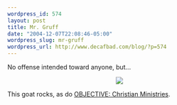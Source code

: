 ```yaml
--- 
wordpress_id: 574
layout: post
title: Mr. Gruff
date: "2004-12-07T22:08:46-05:00"
wordpress_slug: mr-gruff
wordpress_url: http://www.decafbad.com/blog/?p=574
---
```

No offense intended toward anyone, but...

<div align="center"><a href="http://www.cafepress.com/objectivemin.14663010?zoom=yes#zoom"><img src="http://zoom.cafepress.com/9/5724969_zoom.jpg" border="0" /></a></div>

This goat rocks, as do <a href="http://objective.jesussave.us/">OBJECTIVE: Christian Ministries</a>.
